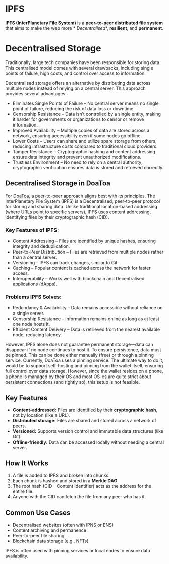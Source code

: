 # IPFS

**IPFS (InterPlanetary File System)** is a **peer-to-peer distributed file system** that aims to make the web more *
*Decentralised**, **resilient**, and **permanent**.

# Decentralised Storage

Traditionally, large tech companies have been responsible for storing data. This centralised model comes with several
drawbacks, including single points of failure, high costs, and control over access to information.

Decentralised storage offers an alternative by distributing data across multiple nodes instead of relying on a central
server. This approach provides several advantages:

- Eliminates Single Points of Failure – No central server means no single point of failure, reducing the risk of data
  loss or downtime.
- Censorship Resistance – Data isn’t controlled by a single entity, making it harder for governments or organizations to
  censor or remove information.
- Improved Availability – Multiple copies of data are stored across a network, ensuring accessibility even if some nodes
  go offline.
- Lower Costs – Users can share and utilize spare storage from others, reducing infrastructure costs compared to
  traditional cloud providers.
- Tamper Resistance – Cryptographic hashing and content addressing ensure data integrity and prevent unauthorized
  modifications.
- Trustless Environment – No need to rely on a central authority; cryptographic verification ensures data is stored and
  retrieved correctly.

## Decentralised Storage in DoaToa

For DoaToa, a peer-to-peer approach aligns best with its principles. The InterPlanetary File System (IPFS) is a
Decentralised, peer-to-peer protocol for storing and sharing data. Unlike traditional location-based addressing (where
URLs point to specific servers), IPFS uses content addressing, identifying files by their cryptographic hash (CID).

### Key Features of IPFS:

- Content Addressing – Files are identified by unique hashes, ensuring integrity and deduplication.
- Peer-to-Peer Distribution – Files are retrieved from multiple nodes rather than a central server.
- Versioning – IPFS can track changes, similar to Git.
- Caching – Popular content is cached across the network for faster access.
- Interoperability – Works well with blockchain and Decentralised applications (dApps).

### Problems IPFS Solves:

- Redundancy & Availability – Data remains accessible without reliance on a single server.
- Censorship Resistance – Information remains online as long as at least one node hosts it.
- Efficient Content Delivery – Data is retrieved from the nearest available node, reducing latency.

However, IPFS alone does not guarantee permanent storage—data can disappear if no node continues to host it. To ensure
persistence, data must be pinned. This can be done either manually (free) or through a pinning service. Currently,
DoaToa uses a pinning service. The ultimate way to do it, would be to support self-hosting and pinning from the wallet
itself, ensuring
full control over data storage. However, since the wallet resides on a phone, a phone is managed by their OS and most
OS-es are quite strict about persistent connections (and rightly so), this setup is not feasible.

## Key Features

- **Content-addressed:** Files are identified by their **cryptographic hash**, not by location (like a URL).
- **Distributed storage:** Files are shared and stored across a network of peers.
- **Versioned:** Supports version control and immutable data structures (like Git).
- **Offline-friendly:** Data can be accessed locally without needing a central server.

## How It Works

1. A file is added to IPFS and broken into chunks.
2. Each chunk is hashed and stored in a **Merkle DAG**.
3. The root hash (CID - Content Identifier) acts as the address for the entire file.
4. Anyone with the CID can fetch the file from any peer who has it.

## Common Use Cases

- Decentralised websites (often with IPNS or ENS)
- Content archiving and permanence
- Peer-to-peer file sharing
- Blockchain data storage (e.g., NFTs)

IPFS is often used with pinning services or local nodes to ensure data availability.